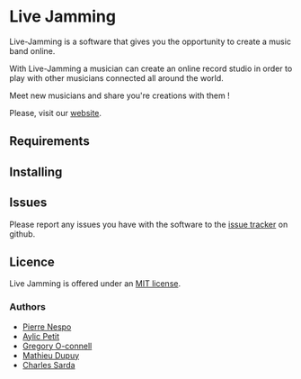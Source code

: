 # Live Jamming

Live-Jamming is a software that gives you the opportunity to create a music band online.

With Live-Jamming a musician can create an online record studio in order to play with other musicians connected all around the world.

Meet new musicians and share you're creations with them !

Please, visit our [website](http://www.live-jamming.com).

## Requirements

## Installing

## Issues

Please report any issues you have with the software to the [issue tracker](http://github.com/livejamming/Live-Jamming/issues) on github.

## Licence

Live Jamming is offered under an [MIT license](http://www.opensource.org/licenses/mit-license.php).

### Authors
* [Pierre Nespo](http://github.com/pi3r)
* [Aylic Petit](http://github.com/Sushl)
* [Gregory O-connell]()
* [Mathieu Dupuy](http://github.com/deronnax)
* [Charles Sarda](http://github.com/CharlesS)